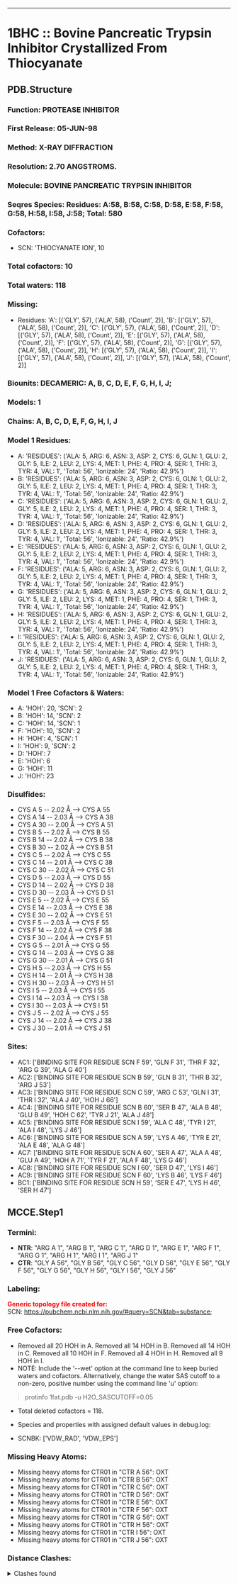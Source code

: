 ---
# 1BHC :: Bovine Pancreatic Trypsin Inhibitor Crystallized From Thiocyanate
## PDB.Structure
### Function: PROTEASE INHIBITOR
### First Release: 05-JUN-98
### Method: X-RAY DIFFRACTION
### Resolution: 2.70 ANGSTROMS.
### Molecule: BOVINE PANCREATIC TRYPSIN INHIBITOR
### Seqres Species: Residues: A:58, B:58, C:58, D:58, E:58, F:58, G:58, H:58, I:58, J:58; Total: 580
### Cofactors:
  - SCN:
 'THIOCYANATE ION', 10

### Total cofactors: 10
### Total waters: 118
### Missing:
  - Residues:
 'A': [('GLY', 57), ('ALA', 58), ('Count', 2)],
 'B': [('GLY', 57), ('ALA', 58), ('Count', 2)],
 'C': [('GLY', 57), ('ALA', 58), ('Count', 2)],
 'D': [('GLY', 57), ('ALA', 58), ('Count', 2)],
 'E': [('GLY', 57), ('ALA', 58), ('Count', 2)],
 'F': [('GLY', 57), ('ALA', 58), ('Count', 2)],
 'G': [('GLY', 57), ('ALA', 58), ('Count', 2)],
 'H': [('GLY', 57), ('ALA', 58), ('Count', 2)],
 'I': [('GLY', 57), ('ALA', 58), ('Count', 2)],
 'J': [('GLY', 57), ('ALA', 58), ('Count', 2)]

### Biounits: DECAMERIC: A, B, C, D, E, F, G, H, I, J;
### Models: 1
### Chains: A, B, C, D, E, F, G, H, I, J
### Model 1 Residues:
  - A:
 'RESIDUES': ('ALA: 5, ARG: 6, ASN: 3, ASP: 2, CYS: 6, GLN: 1, GLU: 2, GLY: 5, ILE: 2, LEU: 2, LYS: 4, MET: 1, PHE: 4, PRO: 4, SER: 1, THR: 3, TYR: 4, VAL: 1', 'Total: 56', 'Ionizable: 24',
              'Ratio: 42.9%')
  - B:
 'RESIDUES': ('ALA: 5, ARG: 6, ASN: 3, ASP: 2, CYS: 6, GLN: 1, GLU: 2, GLY: 5, ILE: 2, LEU: 2, LYS: 4, MET: 1, PHE: 4, PRO: 4, SER: 1, THR: 3, TYR: 4, VAL: 1', 'Total: 56', 'Ionizable: 24',
              'Ratio: 42.9%')
  - C:
 'RESIDUES': ('ALA: 5, ARG: 6, ASN: 3, ASP: 2, CYS: 6, GLN: 1, GLU: 2, GLY: 5, ILE: 2, LEU: 2, LYS: 4, MET: 1, PHE: 4, PRO: 4, SER: 1, THR: 3, TYR: 4, VAL: 1', 'Total: 56', 'Ionizable: 24',
              'Ratio: 42.9%')
  - D:
 'RESIDUES': ('ALA: 5, ARG: 6, ASN: 3, ASP: 2, CYS: 6, GLN: 1, GLU: 2, GLY: 5, ILE: 2, LEU: 2, LYS: 4, MET: 1, PHE: 4, PRO: 4, SER: 1, THR: 3, TYR: 4, VAL: 1', 'Total: 56', 'Ionizable: 24',
              'Ratio: 42.9%')
  - E:
 'RESIDUES': ('ALA: 5, ARG: 6, ASN: 3, ASP: 2, CYS: 6, GLN: 1, GLU: 2, GLY: 5, ILE: 2, LEU: 2, LYS: 4, MET: 1, PHE: 4, PRO: 4, SER: 1, THR: 3, TYR: 4, VAL: 1', 'Total: 56', 'Ionizable: 24',
              'Ratio: 42.9%')
  - F:
 'RESIDUES': ('ALA: 5, ARG: 6, ASN: 3, ASP: 2, CYS: 6, GLN: 1, GLU: 2, GLY: 5, ILE: 2, LEU: 2, LYS: 4, MET: 1, PHE: 4, PRO: 4, SER: 1, THR: 3, TYR: 4, VAL: 1', 'Total: 56', 'Ionizable: 24',
              'Ratio: 42.9%')
  - G:
 'RESIDUES': ('ALA: 5, ARG: 6, ASN: 3, ASP: 2, CYS: 6, GLN: 1, GLU: 2, GLY: 5, ILE: 2, LEU: 2, LYS: 4, MET: 1, PHE: 4, PRO: 4, SER: 1, THR: 3, TYR: 4, VAL: 1', 'Total: 56', 'Ionizable: 24',
              'Ratio: 42.9%')
  - H:
 'RESIDUES': ('ALA: 5, ARG: 6, ASN: 3, ASP: 2, CYS: 6, GLN: 1, GLU: 2, GLY: 5, ILE: 2, LEU: 2, LYS: 4, MET: 1, PHE: 4, PRO: 4, SER: 1, THR: 3, TYR: 4, VAL: 1', 'Total: 56', 'Ionizable: 24',
              'Ratio: 42.9%')
  - I:
 'RESIDUES': ('ALA: 5, ARG: 6, ASN: 3, ASP: 2, CYS: 6, GLN: 1, GLU: 2, GLY: 5, ILE: 2, LEU: 2, LYS: 4, MET: 1, PHE: 4, PRO: 4, SER: 1, THR: 3, TYR: 4, VAL: 1', 'Total: 56', 'Ionizable: 24',
              'Ratio: 42.9%')
  - J:
 'RESIDUES': ('ALA: 5, ARG: 6, ASN: 3, ASP: 2, CYS: 6, GLN: 1, GLU: 2, GLY: 5, ILE: 2, LEU: 2, LYS: 4, MET: 1, PHE: 4, PRO: 4, SER: 1, THR: 3, TYR: 4, VAL: 1', 'Total: 56', 'Ionizable: 24',
              'Ratio: 42.9%')

### Model 1 Free Cofactors & Waters:
  - A:
 'HOH': 20, 'SCN': 2
  - B:
 'HOH': 14, 'SCN': 2
  - C:
 'HOH': 14, 'SCN': 1
  - F:
 'HOH': 10, 'SCN': 2
  - H:
 'HOH': 4, 'SCN': 1
  - I:
 'HOH': 9, 'SCN': 2
  - D:
 'HOH': 7
  - E:
 'HOH': 6
  - G:
 'HOH': 11
  - J:
 'HOH': 23

### Disulfides:
  - CYS A  5 -- 2.02 Å --> CYS A  55
  - CYS A  14 -- 2.03 Å --> CYS A  38
  - CYS A  30 -- 2.00 Å --> CYS A  51
  - CYS B  5 -- 2.02 Å --> CYS B  55
  - CYS B  14 -- 2.02 Å --> CYS B  38
  - CYS B  30 -- 2.02 Å --> CYS B  51
  - CYS C  5 -- 2.02 Å --> CYS C  55
  - CYS C  14 -- 2.01 Å --> CYS C  38
  - CYS C  30 -- 2.02 Å --> CYS C  51
  - CYS D  5 -- 2.03 Å --> CYS D  55
  - CYS D  14 -- 2.02 Å --> CYS D  38
  - CYS D  30 -- 2.03 Å --> CYS D  51
  - CYS E  5 -- 2.02 Å --> CYS E  55
  - CYS E  14 -- 2.03 Å --> CYS E  38
  - CYS E  30 -- 2.02 Å --> CYS E  51
  - CYS F  5 -- 2.03 Å --> CYS F  55
  - CYS F  14 -- 2.02 Å --> CYS F  38
  - CYS F  30 -- 2.04 Å --> CYS F  51
  - CYS G  5 -- 2.01 Å --> CYS G  55
  - CYS G  14 -- 2.03 Å --> CYS G  38
  - CYS G  30 -- 2.01 Å --> CYS G  51
  - CYS H  5 -- 2.03 Å --> CYS H  55
  - CYS H  14 -- 2.01 Å --> CYS H  38
  - CYS H  30 -- 2.03 Å --> CYS H  51
  - CYS I  5 -- 2.03 Å --> CYS I  55
  - CYS I  14 -- 2.03 Å --> CYS I  38
  - CYS I  30 -- 2.03 Å --> CYS I  51
  - CYS J  5 -- 2.02 Å --> CYS J  55
  - CYS J  14 -- 2.02 Å --> CYS J  38
  - CYS J  30 -- 2.01 Å --> CYS J  51

### Sites:
  - AC1: ['BINDING SITE FOR RESIDUE SCN F 59', 'GLN F  31', 'THR F  32', 'ARG G  39', 'ALA G  40']
  - AC2: ['BINDING SITE FOR RESIDUE SCN B 59', 'GLN B  31', 'THR B  32', 'ARG J  53']
  - AC3: ['BINDING SITE FOR RESIDUE SCN C 59', 'ARG C  53', 'GLN I  31', 'THR I  32', 'ALA J  40', 'HOH J  66']
  - AC4: ['BINDING SITE FOR RESIDUE SCN B 60', 'SER B  47', 'ALA B  48', 'GLU B  49', 'HOH C  62', 'TYR J  21', 'ALA J  48']
  - AC5: ['BINDING SITE FOR RESIDUE SCN I 59', 'ALA C  48', 'TYR I  21', 'ALA I  48', 'LYS J  46']
  - AC6: ['BINDING SITE FOR RESIDUE SCN A 59', 'LYS A  46', 'TYR E  21', 'ALA E  48', 'ALA G  48']
  - AC7: ['BINDING SITE FOR RESIDUE SCN A 60', 'SER A  47', 'ALA A  48', 'GLU A  49', 'HOH A  71', 'TYR F  21', 'ALA F  48', 'LYS G  46']
  - AC8: ['BINDING SITE FOR RESIDUE SCN I 60', 'SER D  47', 'LYS I  46']
  - AC9: ['BINDING SITE FOR RESIDUE SCN F 60', 'LYS B  46', 'LYS F  46']
  - BC1: ['BINDING SITE FOR RESIDUE SCN H 59', 'SER E  47', 'LYS H  46', 'SER H  47']

## MCCE.Step1
### Termini:
 - <strong>NTR</strong>: "ARG A   1", "ARG B   1", "ARG C   1", "ARG D   1", "ARG E   1", "ARG F   1", "ARG G   1", "ARG H   1", "ARG I   1", "ARG J   1"
 - <strong>CTR</strong>: "GLY A  56", "GLY B  56", "GLY C  56", "GLY D  56", "GLY E  56", "GLY F  56", "GLY G  56", "GLY H  56", "GLY I  56", "GLY J  56"

### Labeling:
<strong><font color='red'>Generic topology file created for:</font></strong>  
SCN: https://pubchem.ncbi.nlm.nih.gov/#query=SCN&tab=substance; 

### Free Cofactors:
  - Removed all 20 HOH in A. Removed all 14 HOH in B. Removed all 14 HOH in C. Removed all 10 HOH in F. Removed all 4 HOH in H. Removed all 9 HOH in I.
  - NOTE: Include the '--wet' option at the command line to keep buried waters and cofactors. Alternatively, change the water SAS cutoff to a non-zero, positive number using the command line 'u' option:
  > protinfo 1fat.pdb -u H2O_SASCUTOFF=0.05
  - Total deleted cofactors = 118.
  - Species and properties with assigned default values in debug.log:

  - SCNBK: ['VDW_RAD', 'VDW_EPS']


### Missing Heavy Atoms:
  -    Missing heavy atoms for CTR01 in "CTR A  56":   OXT
  -    Missing heavy atoms for CTR01 in "CTR B  56":   OXT
  -    Missing heavy atoms for CTR01 in "CTR C  56":   OXT
  -    Missing heavy atoms for CTR01 in "CTR D  56":   OXT
  -    Missing heavy atoms for CTR01 in "CTR E  56":   OXT
  -    Missing heavy atoms for CTR01 in "CTR F  56":   OXT
  -    Missing heavy atoms for CTR01 in "CTR G  56":   OXT
  -    Missing heavy atoms for CTR01 in "CTR H  56":   OXT
  -    Missing heavy atoms for CTR01 in "CTR I  56":   OXT
  -    Missing heavy atoms for CTR01 in "CTR J  56":   OXT

### Distance Clashes:
<details><summary>Clashes found</summary>

- d= 1.53: " CA  NTR A   1" to " CB  ARG A   1"
- d= 1.53: " CA  NTR B   1" to " CB  ARG B   1"
- d= 1.53: " CA  NTR C   1" to " CB  ARG C   1"
- d= 1.54: " CA  NTR D   1" to " CB  ARG D   1"
- d= 1.54: " CA  NTR E   1" to " CB  ARG E   1"
- d= 1.53: " CA  NTR F   1" to " CB  ARG F   1"
- d= 1.53: " CA  NTR G   1" to " CB  ARG G   1"
- d= 1.54: " CA  NTR H   1" to " CB  ARG H   1"
- d= 1.53: " CA  NTR I   1" to " CB  ARG I   1"
- d= 1.53: " CA  NTR J   1" to " CB  ARG J   1"

</details>

